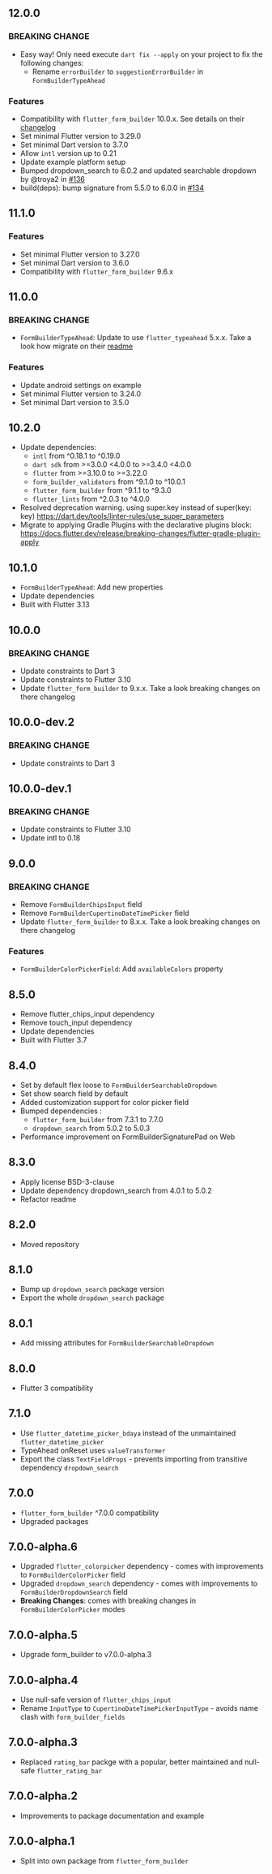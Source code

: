 ## 12.0.0

### BREAKING CHANGE

* Easy way! Only need execute `dart fix --apply` on your project to fix the following changes:
  * Rename `errorBuilder` to `suggestionErrorBuilder` in `FormBuilderTypeAhead`

### Features

* Compatibility with `flutter_form_builder` 10.0.x. See details on their [changelog](https://pub.dev/packages/flutter_form_builder/changelog)
* Set minimal Flutter version to 3.29.0
* Set minimal Dart version to 3.7.0
* Allow `intl` version up to 0.21
* Update example platform setup
* Bumped dropdown_search to 6.0.2 and updated searchable dropdown by @troya2 in [#136](https://github.com/flutter-form-builder-ecosystem/form_builder_extra_fields/pull/136)
* build(deps): bump signature from 5.5.0 to 6.0.0 in [#134](https://github.com/flutter-form-builder-ecosystem/form_builder_extra_fields/pull/134)

## 11.1.0

### Features

* Set minimal Flutter version to 3.27.0
* Set minimal Dart version to 3.6.0
* Compatibility with `flutter_form_builder` 9.6.x

## 11.0.0

### BREAKING CHANGE

* `FormBuilderTypeAhead`: Update to use `flutter_typeahead` 5.x.x. Take a look how migrate on their [readme](https://pub.dev/packages/flutter_typeahead#from-4x-to-5x)

### Features

* Update android settings on example
* Set minimal Flutter version to 3.24.0
* Set minimal Dart version to 3.5.0

## 10.2.0

* Update dependencies:
  * `intl` from ^0.18.1 to ^0.19.0
  * `dart sdk` from >=3.0.0 <4.0.0 to >=3.4.0 <4.0.0
  * `flutter` from >=3.10.0 to >=3.22.0
  * `form_builder_validators` from ^9.1.0 to ^10.0.1
  * `flutter_form_builder` from ^9.1.1 to ^9.3.0
  * `flutter_lints` from ^2.0.3 to ^4.0.0
* Resolved deprecation warning. using super.key instead of super(key: key) https://dart.dev/tools/linter-rules/use_super_parameters
* Migrate to applying Gradle Plugins with the declarative plugins block: https://docs.flutter.dev/release/breaking-changes/flutter-gradle-plugin-apply 

## 10.1.0

* `FormBuilderTypeAhead`: Add new properties
* Update dependencies
* Built with Flutter 3.13

## 10.0.0

### BREAKING CHANGE

* Update constraints to Dart 3
* Update constraints to Flutter 3.10
* Update `flutter_form_builder` to 9.x.x. Take a look breaking changes on there changelog

## 10.0.0-dev.2

### BREAKING CHANGE

* Update constraints to Dart 3

## 10.0.0-dev.1

### BREAKING CHANGE

* Update constraints to Flutter 3.10
* Update intl to 0.18

## 9.0.0

### BREAKING CHANGE

* Remove `FormBuilderChipsInput` field
* Remove `FormBuilderCupertinoDateTimePicker` field
* Update `flutter_form_builder` to 8.x.x. Take a look breaking changes on there changelog

### Features

* `FormBuilderColorPickerField`: Add `availableColors` property

## 8.5.0

* Remove flutter_chips_input dependency
* Remove touch_input dependency
* Update dependencies
* Built with Flutter 3.7

## 8.4.0

* Set by default flex loose to `FormBuilderSearchableDropdown`
* Set show search field by default
* Added customization support for color picker field
* Bumped dependencies :
  * `flutter_form_builder` from 7.3.1 to 7.7.0
  * `dropdown_search` from 5.0.2 to 5.0.3
* Performance improvement on FormBuilderSignaturePad on Web

## 8.3.0

* Apply license BSD-3-clause
* Update dependency dropdown_search from 4.0.1 to 5.0.2
* Refactor readme 

## 8.2.0

* Moved repository

## 8.1.0

* Bump up `dropdown_search` package version
* Export the whole `dropdown_search` package

## 8.0.1

* Add missing attributes for `FormBuilderSearchableDropdown`

## 8.0.0

* Flutter 3 compatibility

## 7.1.0

* Use `flutter_datetime_picker_bdaya` instead of the unmaintained `flutter_datetime_picker`
* TypeAhead onReset uses `valueTransformer`
* Export the class `TextFieldProps` - prevents importing from transitive dependency `dropdown_search`

## 7.0.0

* `flutter_form_builder` ^7.0.0 compatibility
* Upgraded packages

## 7.0.0-alpha.6

* Upgraded `flutter_colorpicker` dependency - comes with improvements to `FormBuilderColorPicker` field
* Upgraded `dropdown_search` dependency - comes with improvements to `FormBuilderDropdownSearch` field
* **Breaking Changes**: comes with breaking  changes in `FormBuilderColorPicker` modes

## 7.0.0-alpha.5

* Upgrade form_builder to v7.0.0-alpha.3

## 7.0.0-alpha.4

* Use null-safe version of `flutter_chips_input`
* Rename `InputType` to `CupertinoDateTimePickerInputType` - avoids name clash with `form_builder_fields`

## 7.0.0-alpha.3

* Replaced `rating_bar` packge with a popular, better maintained and null-safe `flutter_rating_bar`

## 7.0.0-alpha.2

* Improvements to package documentation and example

## 7.0.0-alpha.1

* Split into own package from `flutter_form_builder`
